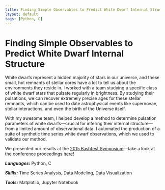 ```yaml
---
title: Finding Simple Observables to Predict White Dwarf Internal Structure.
layout: default
tags: [Python, C]
---
```


# Finding Simple Observables to Predict White Dwarf Internal Structure

White dwarfs represent a hidden majority of stars in our universe, and these small, hot remnants of stellar cores have a lot to tell us about the environments they reside in. I worked with a team studying a specific class of white dwarf stars that pulsate regularly in brightness. By studying their pulsations, we can recover extremely precise ages for these stellar remnants, which can be used to date astrophysical events like supernovae, stellar interactions, and even the birth of the Universe itself.

With my awesome team, I helped develop a method to determine pulsation parameters of white dwarfs—crucial for infering their internal structure—from a limited amount of observational data. I automated the production of a suite of synthetic time series white dwarf observations, which we used to validate our method.

We presented our results at the [2015 Bashfest Symposium](https://www.as.utexas.edu/new_horizons/bash15/)—take a look at the conference proceedings [here](https://pos.sissa.it/261/016/pdf)!

***Languages:*** Python, C

***Skills:*** Time Series Analysis, Data Modeling, Data Visualization

***Tools:*** Matplotlib, Jupyter Notebook